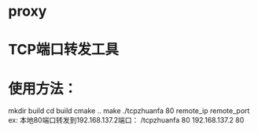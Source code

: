 # proxy
# TCP端口转发工具
# 使用方法：
mkdir build
cd build
cmake ..
make
./tcpzhuanfa 80 remote_ip remote_port
ex:
本地80端口转发到192.168.137.2端口：
/tcpzhuanfa 80 192.168.137.2 80
